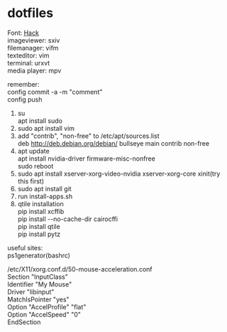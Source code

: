 # dotfiles
Font: <a href=https://github.com/source-foundry/Hack/releases/download/v3.003/Hack-v3.003-ttf.zip> Hack</a></br>
imageviewer: sxiv</br>
filemanager: vifm</br>
texteditor: vim</br>
terminal: urxvt</br>
media player: mpv </br>


remember:</br>
config commit -a -m "comment"</br>
config push</br>

1. su</br>
   apt install sudo</br>
2. sudo apt install vim</br>
3. add "contrib", "non-free" to /etc/apt/sources.list</br>
   deb http://deb.debian.org/debian/ bullseye main contrib non-free</br>
4. apt update</br>
   apt install nvidia-driver firmware-misc-nonfree</br>
   sudo reboot</br>
5. sudo apt install xserver-xorg-video-nvidia xserver-xorg-core xinit(try this first)</br>
7. sudo apt install git</br>
8. run install-apps.sh</br>
9. qtile installation</br>
   pip install xcffib </br>
   pip install --no-cache-dir cairocffi</br>
   pip install qtile</br>
   pip install pytz</br>

useful sites:</br>
ps1generator(bashrc)</br>

/etc/X11/xorg.conf.d/50-mouse-acceleration.conf</br>
Section "InputClass"</br>
	Identifier "My Mouse"</br>
	Driver "libinput"</br>
	MatchIsPointer "yes"</br>
	Option "AccelProfile" "flat"</br>
	Option "AccelSpeed" "0"</br>
EndSection</br>

